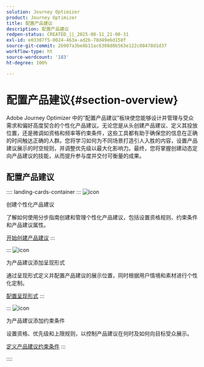 ```yaml
---
solution: Journey Optimizer
product: Journey Optimizer
title: 配置产品建议
description: 配置产品建议
redpen-status: CREATED_||_2025-08-11_21-00-31
exl-id: e03307f5-0024-463a-ad2b-78d49e6d158f
source-git-commit: 2b907a3be8b11ac6308d0b563e122c88478d1d37
workflow-type: ht
source-wordcount: '183'
ht-degree: 100%

---
```


# 配置产品建议{#section-overview}

Adobe Journey Optimizer 中的“配置产品建议”板块使您能够设计并管理与受众需求和偏好高度契合的个性化产品建议。无论您是从头创建产品建议、定义其投放位置，还是微调如资格和频率等约束条件，这些工具都有助于确保您的信息在正确的时间触达正确的人群。您将学习如何为不同场景打造引人入胜的内容，设置产品建议展示的时空规则，并调整优先级以最大化影响力。最终，您将掌握创建动态定向产品建议的技能，从而提升参与度并交付可衡量的成果。

## 配置产品建议

:::: landing-cards-container
:::
![icon](https://cdn.experienceleague.adobe.com/icons/circle-play.svg?lang=zh-Hans)

创建个性化产品建议

了解如何使用分步指南创建和管理个性化产品建议，包括设置资格规则、约束条件和产品建议属性。

[开始创建产品建议](../using/offers/offer-library/creating-personalized-offers.md)
:::

:::
![icon](https://cdn.experienceleague.adobe.com/icons/puzzle-piece.svg?lang=zh-Hans)

为产品建议添加呈现形式

通过呈现形式定义并配置产品建议的展示位置，同时根据用户情境和素材进行个性化定制。

[配置呈现形式](../using/offers/offer-library/add-representations.md)
:::

:::
![icon](https://cdn.experienceleague.adobe.com/icons/bullseye.svg?lang=zh-Hans)

为产品建议添加约束条件

设置资格、优先级和上限规则，以控制产品建议在何时及如何向目标受众展示。

[定义产品建议约束条件](../using/offers/offer-library/add-constraints.md)
:::

::::

